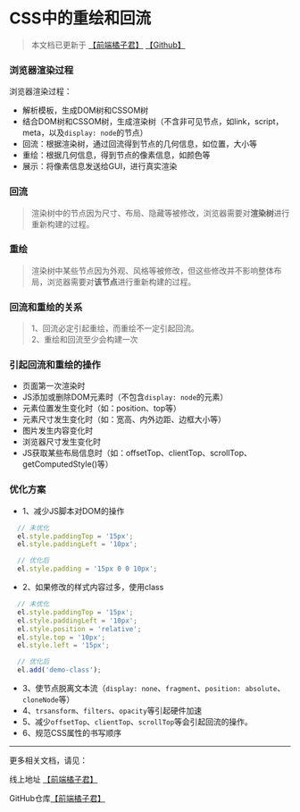 # CSS中的重绘和回流

> 本文档已更新于 [【前端橘子君】](http://xiaoysosheng.top/#/engineering/重绘和回流) [【Github】](https://github.com/xiaoyaosheng-yu/library/blob/master/css/%E9%87%8D%E7%BB%98%E5%92%8C%E5%9B%9E%E6%B5%81.md)

### 浏览器渲染过程

浏览器渲染过程：
- 解析模板，生成DOM树和CSSOM树
- 结合DOM树和CSSOM树，生成渲染树（不含非可见节点，如link，script，meta，以及`display: node`的节点）
- 回流：根据渲染树，通过回流得到节点的几何信息，如位置，大小等
- 重绘：根据几何信息，得到节点的像素信息，如颜色等
- 展示：将像素信息发送给GUI，进行真实渲染

### 回流
> 渲染树中的节点因为尺寸、布局、隐藏等被修改，浏览器需要对**渲染树**进行重新构建的过程。

### 重绘
> 渲染树中某些节点因为外观、风格等被修改，但这些修改并不影响整体布局，浏览器需要对**该节点**进行重新构建的过程。

### 回流和重绘的关系
> 1、回流必定引起重绘，而重绘不一定引起回流。<br>2、重绘和回流至少会构建一次

### 引起回流和重绘的操作
- 页面第一次渲染时
- JS添加或删除DOM元素时（不包含`display: node`的元素）
- 元素位置发生变化时（如：position、top等）
- 元素尺寸发生变化时（如：宽高、内外边距、边框大小等）
- 图片发生内容变化时
- 浏览器尺寸发生变化时
- JS获取某些布局信息时（如：offsetTop、clientTop、scrollTop、getComputedStyle()等）

### 优化方案
- 1、减少JS脚本对DOM的操作
```javascript
  // 未优化
  el.style.paddingTop = '15px';
  el.style.paddingLeft = '10px';

  // 优化后
  el.style.padding = '15px 0 0 10px';
```

- 2、如果修改的样式内容过多，使用class
```javascript
  // 未优化
  el.style.paddingTop = '15px';
  el.style.paddingLeft = '10px';
  el.style.position = 'relative';
  el.style.top = '10px';
  el.style.left = '15px';

  // 优化后
  el.add('demo-class');
```

- 3、使节点脱离文本流（`display: none`、`fragment`、`position: absolute`、`cloneNode`等）
- 4、`trsansform`、`filters`、`opacity`等引起硬件加速
- 5、减少`offsetTop`、`clientTop`、`scrollTop`等会引起回流的操作。
- 6、规范CSS属性的书写顺序

-------

更多相关文档，请见：

线上地址 [【前端橘子君】](http://xiaoysosheng.top)

GitHub仓库[【前端橘子君】](https://github.com/xiaoyaosheng-yu/library)